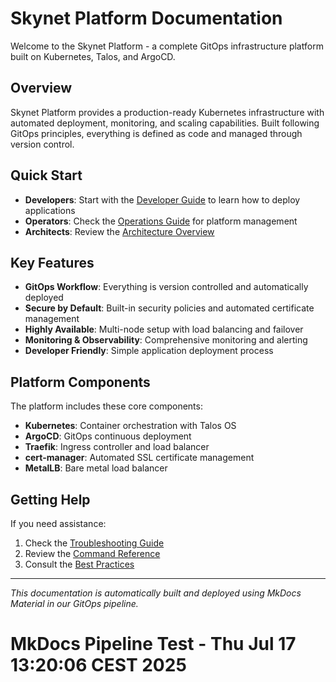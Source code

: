 # Skynet Platform Documentation

Welcome to the Skynet Platform - a complete GitOps infrastructure platform built on Kubernetes, Talos, and ArgoCD.

## Overview

Skynet Platform provides a production-ready Kubernetes infrastructure with automated deployment, monitoring, and
scaling capabilities. Built following GitOps principles, everything is defined as code and managed through version
control.

## Quick Start

- **Developers**: Start with the [Developer Guide](developer/getting-started.md) to learn how to deploy applications
- **Operators**: Check the [Operations Guide](operations/commands.md) for platform management
- **Architects**: Review the [Architecture Overview](architecture/overview.md)

## Key Features

- **GitOps Workflow**: Everything is version controlled and automatically deployed
- **Secure by Default**: Built-in security policies and automated certificate management
- **Highly Available**: Multi-node setup with load balancing and failover
- **Monitoring & Observability**: Comprehensive monitoring and alerting
- **Developer Friendly**: Simple application deployment process

## Platform Components

The platform includes these core components:

- **Kubernetes**: Container orchestration with Talos OS
- **ArgoCD**: GitOps continuous deployment
- **Traefik**: Ingress controller and load balancer
- **cert-manager**: Automated SSL certificate management
- **MetalLB**: Bare metal load balancer

## Getting Help

If you need assistance:

1. Check the [Troubleshooting Guide](operations/troubleshooting.md)
2. Review the [Command Reference](operations/commands.md)
3. Consult the [Best Practices](developer/best-practices.md)

---

*This documentation is automatically built and deployed using MkDocs Material in our GitOps pipeline.*
# MkDocs Pipeline Test - Thu Jul 17 13:20:06 CEST 2025
